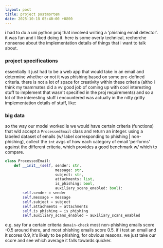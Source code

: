 ```yaml
---
layout: post
title: project postmortem
date: 2025-10-18 05:40:00 +0800
---
```


i had to do a uni python proj that involved writing a 'phishing email detector'. it was fun and i liked doing it. here is some overly technical, recherche nonsense about the implementation details of things that i want to talk about.

### project specifications

essentially it just had to be a web app that would take in an email and determine whether or not it was phishing based on some pre-defined criteria. there is not a lot of space for creativity within these criteria (altho i think my teammates did a vv good job of coming up with cool interesting stuff to implement that wasn't specified in the proj requirements) and so a lot of the interesting stuff i encountered was actually in the nitty gritty implementation details of stuff, like:

### big data

so the way our model worked is we would have certain criteria (functions) that wld accept a `ProcessedEmail` class and return an integer. using a labeled dataset of emails (w/ label corresponding to phishing \| non-phishing), collect the `int` avgs of how each category of email 'performs' against the different criteria, which provides a good benchmark w/ which to compare.

```py
class ProcessedEmail:
    def __init__(self, sender: str, 
                       message: str, 
                       subject: str, 
                       attachments: list, 
                       is_phishing: bool,
                       auxiliary_scans_enabled: bool):
        self.sender = sender
        self.message = message
        self.subject = subject
        self.attachments = attachments
        self.is_phishing = is_phishing
        self.auxiliary_scans_enabled = auxiliary_scans_enabled
```

e.g. say for a certain criteria `domain-check` most non-phishing emails score -0.5 around there, and most phishing emails score 0.5. if i test an email and it scores 0.9, it's likely to be phishing, for obvious reasons. we just take our score and see which average it falls towards quicker.
